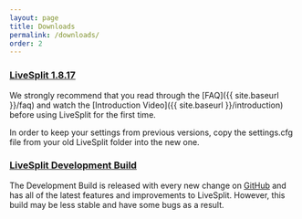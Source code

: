 ```yaml
---
layout: page
title: Downloads
permalink: /downloads/
order: 2
---
```

### [LiveSplit 1.8.17](https://github.com/LiveSplit/LiveSplit/releases/download/1.8.17/LiveSplit_1.8.17.zip)

<div id="download-count"></div>

We strongly recommend that you read through the [FAQ]({{ site.baseurl }}/faq) and watch the [Introduction Video]({{ site.baseurl }}/introduction) before using LiveSplit for the first time.

In order to keep your settings from previous versions, copy the settings.cfg file from your old LiveSplit folder into the new one.  

### [LiveSplit Development Build](https://raw.githubusercontent.com/LiveSplit/LiveSplit.github.io/artifacts/LiveSplitDevBuild.zip)

The Development Build is released with every new change on [GitHub](https://github.com/LiveSplit/LiveSplit) and has all of the latest features and improvements to LiveSplit.
However, this build may be less stable and have some bugs as a result.

<script>{% include download-count.js %}</script>
